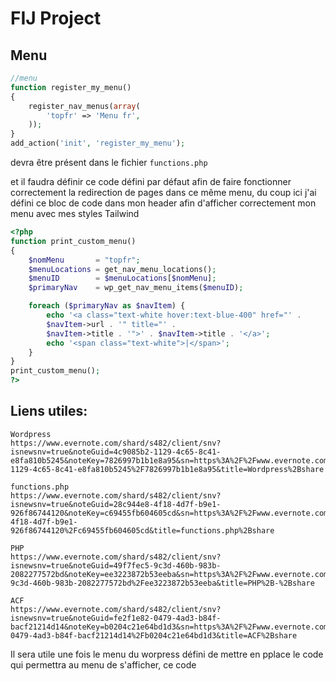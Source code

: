 # FIJ Project

## Menu

```php
//menu
function register_my_menu()
{
    register_nav_menus(array(
        'topfr' => 'Menu fr',
    ));
}
add_action('init', 'register_my_menu');
```

devra être présent dans le fichier `functions.php`

et il faudra définir ce code défini par défaut afin de faire fonctionner correctement la redirection de pages dans ce même menu, du coup ici j'ai défini ce bloc de code dans mon header afin d'afficher correctement mon menu avec mes styles Tailwind

```php
<?php
function print_custom_menu()
{
    $nomMenu       = "topfr";
    $menuLocations = get_nav_menu_locations();
    $menuID        = $menuLocations[$nomMenu];
    $primaryNav    = wp_get_nav_menu_items($menuID);

    foreach ($primaryNav as $navItem) {
        echo '<a class="text-white hover:text-blue-400" href="' .
        $navItem->url . '" title="' .
        $navItem->title . '">' . $navItem->title . '</a>';
        echo '<span class="text-white">|</span>';
    }
}
print_custom_menu();
?>
```

## Liens utiles:

```
Wordpress
https://www.evernote.com/shard/s482/client/snv?isnewsnv=true&noteGuid=4c9085b2-1129-4c65-8c41-e8fa810b5245&noteKey=7826997b1b1e8a95&sn=https%3A%2F%2Fwww.evernote.com%2Fshard%2Fs482%2Fsh%2F4c9085b2-1129-4c65-8c41-e8fa810b5245%2F7826997b1b1e8a95&title=Wordpress%2Bshare

functions.php
https://www.evernote.com/shard/s482/client/snv?isnewsnv=true&noteGuid=28c944e8-4f18-4d7f-b9e1-926f86744120&noteKey=c69455fb604605cd&sn=https%3A%2F%2Fwww.evernote.com%2Fshard%2Fs482%2Fsh%2F28c944e8-4f18-4d7f-b9e1-926f86744120%2Fc69455fb604605cd&title=functions.php%2Bshare

PHP
https://www.evernote.com/shard/s482/client/snv?isnewsnv=true&noteGuid=49f7fec5-9c3d-460b-983b-2082277572bd&noteKey=ee3223872b53eeba&sn=https%3A%2F%2Fwww.evernote.com%2Fshard%2Fs482%2Fsh%2F49f7fec5-9c3d-460b-983b-2082277572bd%2Fee3223872b53eeba&title=PHP%2B-%2Bshare

ACF
https://www.evernote.com/shard/s482/client/snv?isnewsnv=true&noteGuid=fe2f1e82-0479-4ad3-b84f-bacf21214d14&noteKey=b0204c21e64bd1d3&sn=https%3A%2F%2Fwww.evernote.com%2Fshard%2Fs482%2Fsh%2Ffe2f1e82-0479-4ad3-b84f-bacf21214d14%2Fb0204c21e64bd1d3&title=ACF%2Bshare
```

Il sera utile une fois le menu du worpress défini de mettre en pplace le code
qui permettra au menu de s'afficher, ce code
